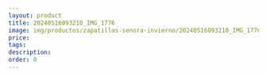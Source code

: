 ```yaml
---
layout: product
title: 20240516093210_IMG_1776
image: img/productos/zapatillas-senora-invierno/20240516093210_IMG_1776.webp
price: 
tags: 
description: 
order: 0
---
```

